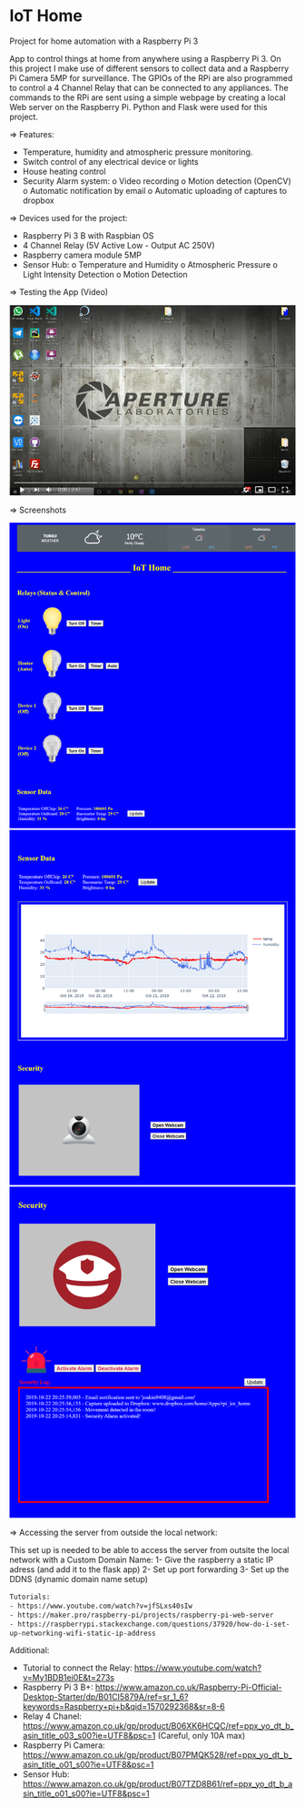 # IoT Home
Project for home automation with a Raspberry Pi 3

App to control things at home from anywhere using a Raspberry Pi 3. On this project I make use of different sensors to collect data and a Raspberry Pi Camera 5MP for surveillance. The GPIOs of the RPi are also programmed to control a 4 Channel Relay that can be connected to any appliances. 
The commands to the RPi are sent using a simple webpage by creating a local Web server on the Raspberry Pi. Python and Flask were used for this project.

=> Features:
  -	Temperature, humidity and atmospheric pressure monitoring.
  -	Switch control of any electrical device or lights
  -	House heating control
  -	Security Alarm system:
      o	Video recording
      o	Motion detection (OpenCV)
      o	Automatic notification by email
      o	Automatic uploading of captures to dropbox

=> Devices used for the project:
  -	Raspberry Pi 3 B with Raspbian OS
  -	4 Channel Relay (5V Active Low - Output AC 250V)
  -	Raspberry camera module 5MP 
  -	Sensor Hub:
      o	Temperature and Humidity
      o	Atmospheric Pressure
      o	Light Intensity Detection
      o	Motion Detection


=> Testing the App (Video)

[![Watch the video](/app/static/screenshot_video.png?raw=true "Screenshot Video")](https://youtu.be/laLAe-Fh5wk)


=> Screenshots

![alt text](/app/static/screenshot1.png?raw=true "Screenshot 1")
![alt text](/app/static/screenshot2.png?raw=true "Screenshot 2")
![alt text](/app/static/screenshot3.png?raw=true "Screenshot 3")


=> Accessing the server from outside the local network:

  This set up is needed to be able to access the server from outsite the local network with a Custom Domain Name:
    1- Give the raspberry a static IP adress (and add it to the flask app)
    2- Set up port forwarding
    3- Set up the DDNS (dynamic domain name setup)

    Tutorials:
    - https://www.youtube.com/watch?v=jfSLxs40sIw
    - https://maker.pro/raspberry-pi/projects/raspberry-pi-web-server
    - https://raspberrypi.stackexchange.com/questions/37920/how-do-i-set-up-networking-wifi-static-ip-address


Additional:
  - Tutorial to connect the Relay:
  https://www.youtube.com/watch?v=My1BDB1ei0E&t=273s
  -	Raspberry Pi 3 B+: 
  https://www.amazon.co.uk/Raspberry-Pi-Official-Desktop-Starter/dp/B01CI5879A/ref=sr_1_6?keywords=Raspberry+pi+b&qid=1570292368&sr=8-6
  -	Relay 4 Chanel: 
  https://www.amazon.co.uk/gp/product/B06XK6HCQC/ref=ppx_yo_dt_b_asin_title_o03_s00?ie=UTF8&psc=1 (Careful, only 10A max)
  -	Raspberry Pi Camera: 
  https://www.amazon.co.uk/gp/product/B07PMQK528/ref=ppx_yo_dt_b_asin_title_o01_s00?ie=UTF8&psc=1
  -	Sensor Hub: 
  https://www.amazon.co.uk/gp/product/B07TZD8B61/ref=ppx_yo_dt_b_asin_title_o01_s00?ie=UTF8&psc=1
